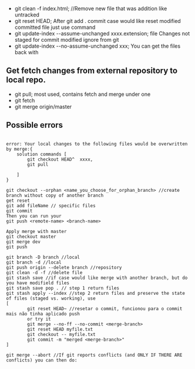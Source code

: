 - git clean -f index.html; //Remove new file that was addition like untracked
- git reset HEAD; After git add . commit case would like reset modified committed file just use command
- git update-index --assume-unchanged xxxx.extension; file Changes not staged for commit modified ignore from git
- git update-index --no-assume-unchanged xxx; You can get the files back with

## Get fetch changes from external repository to local repo.
- git pull; most used, contains fetch and merge under one
- git fetch
- git merge origin/master


## Possible errors

```nginx

error: Your local changes to the following files would be overwritten by merge:{
    solution commands [
        git checkout HEAD^  xxxx,
        git pull 

    ]
}

```

```nginx
git checkout --orphan <name_you_choose_for_orphan_branch> //create branch without copy of another branch
get reset        
git add fileName // specific files
git commit
Then you can run your
git push <remote-name> <branch-name>

Apply merge with master
git checkout master
git merge dev
git push
```

```nginx
git branch -D branch //local
git branch -d //local
git push origin --delete branch //repository
git clean -d -f //delete file
git stash save //if case would like merge with another branch, but do you have modifield files
git stash save pop . // step 1 return files
git stash apply --index //step 2 return files and preserve the state of files (staged vs. working), use
[
        git reset HEAD~ //resetar o commit, funcionou para o commit mais não tinha aplicado push
        or try it 
        git merge --no-ff --no-commit <merge-branch>
        git reset HEAD myfile.txt
        git checkout -- myfile.txt
        git commit -m "merged <merge-branch>"
]

git merge --abort //If git reports conflicts (and ONLY IF THERE ARE conflicts) you can then do:

```
